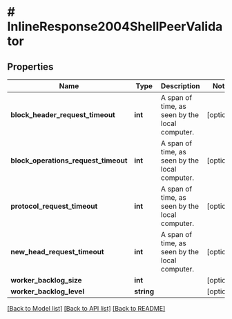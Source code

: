 # # InlineResponse2004ShellPeerValidator

## Properties

Name | Type | Description | Notes
------------ | ------------- | ------------- | -------------
**block_header_request_timeout** | **int** | A span of time, as seen by the local computer. | [optional]
**block_operations_request_timeout** | **int** | A span of time, as seen by the local computer. | [optional]
**protocol_request_timeout** | **int** | A span of time, as seen by the local computer. | [optional]
**new_head_request_timeout** | **int** | A span of time, as seen by the local computer. | [optional]
**worker_backlog_size** | **int** |  | [optional]
**worker_backlog_level** | **string** |  | [optional]

[[Back to Model list]](../../README.md#models) [[Back to API list]](../../README.md#endpoints) [[Back to README]](../../README.md)
